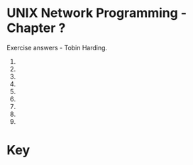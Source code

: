 UNIX Network Programming - Chapter ?
=====================================
Exercise answers - Tobin Harding.

1. 
2. 
3. 
4. 
5. 
6. 
7. 
8. 
9. 


Key 
===  
